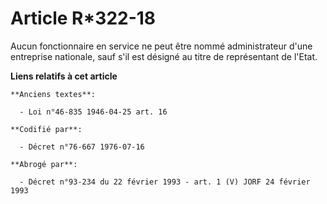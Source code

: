 # Article R*322-18

Aucun fonctionnaire en service ne peut être nommé administrateur d'une entreprise nationale, sauf s'il est désigné au titre
de représentant de l'Etat.

**Liens relatifs à cet article**

	**Anciens textes**:

	  - Loi n°46-835 1946-04-25 art. 16

	**Codifié par**:

	  - Décret n°76-667 1976-07-16

	**Abrogé par**:

	  - Décret n°93-234 du 22 février 1993 - art. 1 (V) JORF 24 février 1993
